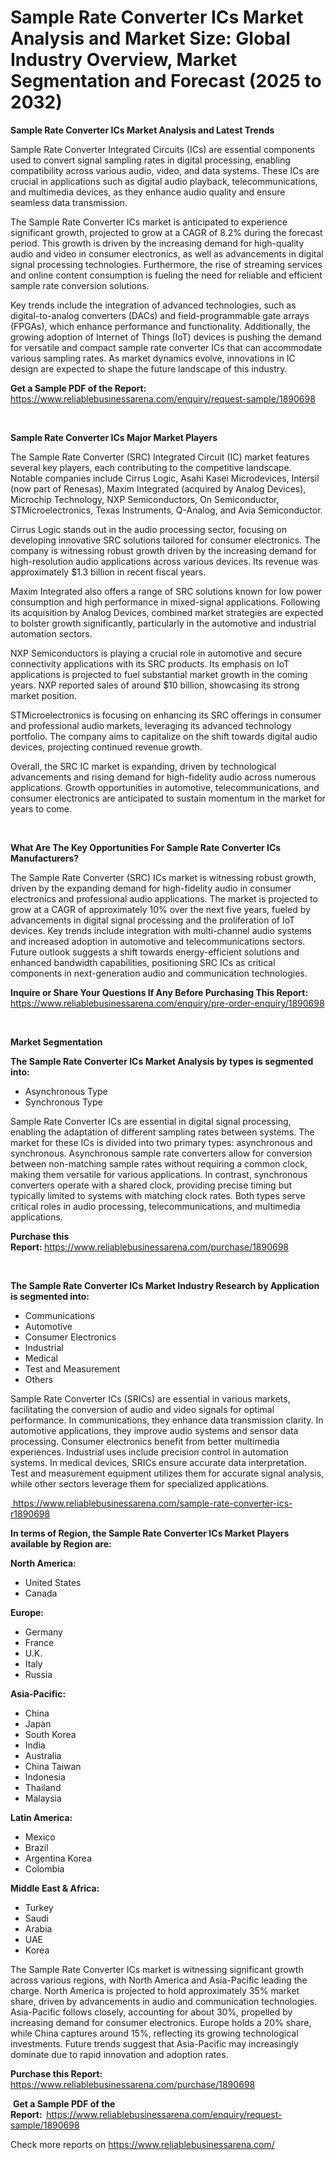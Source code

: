 <p><h1>Sample Rate Converter ICs Market Analysis and Market Size: Global Industry Overview, Market Segmentation and Forecast (2025 to 2032)</h1></p><p><strong>Sample Rate Converter ICs Market Analysis and Latest Trends</strong></p>
<p><p>Sample Rate Converter Integrated Circuits (ICs) are essential components used to convert signal sampling rates in digital processing, enabling compatibility across various audio, video, and data systems. These ICs are crucial in applications such as digital audio playback, telecommunications, and multimedia devices, as they enhance audio quality and ensure seamless data transmission.</p><p>The Sample Rate Converter ICs market is anticipated to experience significant growth, projected to grow at a CAGR of 8.2% during the forecast period. This growth is driven by the increasing demand for high-quality audio and video in consumer electronics, as well as advancements in digital signal processing technologies. Furthermore, the rise of streaming services and online content consumption is fueling the need for reliable and efficient sample rate conversion solutions.</p><p>Key trends include the integration of advanced technologies, such as digital-to-analog converters (DACs) and field-programmable gate arrays (FPGAs), which enhance performance and functionality. Additionally, the growing adoption of Internet of Things (IoT) devices is pushing the demand for versatile and compact sample rate converter ICs that can accommodate various sampling rates. As market dynamics evolve, innovations in IC design are expected to shape the future landscape of this industry.</p></p>
<p><strong>Get a Sample PDF of the Report:&nbsp;</strong> <a href="https://www.reliablebusinessarena.com/enquiry/request-sample/1890698?utm_campaign=2264&utm_medium=2&utm_source=Github&utm_content=ia&utm_term=13022025&utm_id=sample-rate-converter-ics">https://www.reliablebusinessarena.com/enquiry/request-sample/1890698</a></p>
<p>&nbsp;</p>
<p><strong>Sample Rate Converter ICs Major Market Players</strong></p>
<p><p>The Sample Rate Converter (SRC) Integrated Circuit (IC) market features several key players, each contributing to the competitive landscape. Notable companies include Cirrus Logic, Asahi Kasei Microdevices, Intersil (now part of Renesas), Maxim Integrated (acquired by Analog Devices), Microchip Technology, NXP Semiconductors, On Semiconductor, STMicroelectronics, Texas Instruments, Q-Analog, and Avia Semiconductor.</p><p>Cirrus Logic stands out in the audio processing sector, focusing on developing innovative SRC solutions tailored for consumer electronics. The company is witnessing robust growth driven by the increasing demand for high-resolution audio applications across various devices. Its revenue was approximately $1.3 billion in recent fiscal years.</p><p>Maxim Integrated also offers a range of SRC solutions known for low power consumption and high performance in mixed-signal applications. Following its acquisition by Analog Devices, combined market strategies are expected to bolster growth significantly, particularly in the automotive and industrial automation sectors.</p><p>NXP Semiconductors is playing a crucial role in automotive and secure connectivity applications with its SRC products. Its emphasis on IoT applications is projected to fuel substantial market growth in the coming years. NXP reported sales of around $10 billion, showcasing its strong market position.</p><p>STMicroelectronics is focusing on enhancing its SRC offerings in consumer and professional audio markets, leveraging its advanced technology portfolio. The company aims to capitalize on the shift towards digital audio devices, projecting continued revenue growth.</p><p>Overall, the SRC IC market is expanding, driven by technological advancements and rising demand for high-fidelity audio across numerous applications. Growth opportunities in automotive, telecommunications, and consumer electronics are anticipated to sustain momentum in the market for years to come.</p></p>
<p>&nbsp;</p>
<p><strong>What Are The Key Opportunities For Sample Rate Converter ICs Manufacturers?</strong></p>
<p><p>The Sample Rate Converter (SRC) ICs market is witnessing robust growth, driven by the expanding demand for high-fidelity audio in consumer electronics and professional audio applications. The market is projected to grow at a CAGR of approximately 10% over the next five years, fueled by advancements in digital signal processing and the proliferation of IoT devices. Key trends include integration with multi-channel audio systems and increased adoption in automotive and telecommunications sectors. Future outlook suggests a shift towards energy-efficient solutions and enhanced bandwidth capabilities, positioning SRC ICs as critical components in next-generation audio and communication technologies.</p></p>
<p><strong>Inquire or Share Your Questions If Any Before Purchasing This Report:</strong> <a href="https://www.reliablebusinessarena.com/enquiry/pre-order-enquiry/1890698?utm_campaign=2264&utm_medium=2&utm_source=Github&utm_content=ia&utm_term=13022025&utm_id=sample-rate-converter-ics">https://www.reliablebusinessarena.com/enquiry/pre-order-enquiry/1890698</a></p>
<p>&nbsp;</p>
<p><strong>Market Segmentation</strong></p>
<p><strong>The Sample Rate Converter ICs Market Analysis by types is segmented into:</strong></p>
<p><ul><li>Asynchronous Type</li><li>Synchronous Type</li></ul></p>
<p><p>Sample Rate Converter ICs are essential in digital signal processing, enabling the adaptation of different sampling rates between systems. The market for these ICs is divided into two primary types: asynchronous and synchronous. Asynchronous sample rate converters allow for conversion between non-matching sample rates without requiring a common clock, making them versatile for various applications. In contrast, synchronous converters operate with a shared clock, providing precise timing but typically limited to systems with matching clock rates. Both types serve critical roles in audio processing, telecommunications, and multimedia applications.</p></p>
<p><strong>Purchase this Report:&nbsp;</strong><a href="https://www.reliablebusinessarena.com/purchase/1890698?utm_campaign=2264&utm_medium=2&utm_source=Github&utm_content=ia&utm_term=13022025&utm_id=sample-rate-converter-ics">https://www.reliablebusinessarena.com/purchase/1890698</a></p>
<p>&nbsp;</p>
<p><strong>The Sample Rate Converter ICs Market Industry Research by Application is segmented into:</strong></p>
<p><ul><li>Communications</li><li>Automotive</li><li>Consumer Electronics</li><li>Industrial</li><li>Medical</li><li>Test and Measurement</li><li>Others</li></ul></p>
<p><p>Sample Rate Converter ICs (SRICs) are essential in various markets, facilitating the conversion of audio and video signals for optimal performance. In communications, they enhance data transmission clarity. In automotive applications, they improve audio systems and sensor data processing. Consumer electronics benefit from better multimedia experiences. Industrial uses include precision control in automation systems. In medical devices, SRICs ensure accurate data interpretation. Test and measurement equipment utilizes them for accurate signal analysis, while other sectors leverage them for specialized applications.</p></p>
<p><a href="https://www.reliablebusinessarena.com/sample-rate-converter-ics-r1890698?utm_campaign=2264&utm_medium=2&utm_source=Github&utm_content=ia&utm_term=13022025&utm_id=sample-rate-converter-ics">&nbsp;https://www.reliablebusinessarena.com/sample-rate-converter-ics-r1890698</a></p>
<p><strong>In terms of Region, the Sample Rate Converter ICs Market Players available by Region are:</strong></p>
<p>
    <p> <strong> North America: </strong>
        <ul>
            <li>United States</li>
            <li>Canada</li>
        </ul>
        </p> 
    <p> <strong> Europe: </strong>
        <ul>
            <li>Germany</li>
            <li>France</li>
            <li>U.K.</li>
            <li>Italy</li>
            <li>Russia</li>
        </ul>
        </p> 
    <p> <strong> Asia-Pacific: </strong>
        <ul>
            <li>China</li>
            <li>Japan</li>
            <li>South Korea</li>
            <li>India</li>
            <li>Australia</li>
            <li>China Taiwan</li>
            <li>Indonesia</li>
            <li>Thailand</li>
            <li>Malaysia</li>
        </ul>
        </p> 
    <p> <strong> Latin America: </strong>
        <ul>
            <li>Mexico</li>
            <li>Brazil</li>
            <li>Argentina Korea</li>
            <li>Colombia</li>
        </ul>
        </p> 
    <p> <strong> Middle East & Africa: </strong>
        <ul>
            <li>Turkey</li>
            <li>Saudi</li>
            <li>Arabia</li>
            <li>UAE</li>
            <li>Korea</li>
        </ul>
    </p>
    </p>
<p><p>The Sample Rate Converter ICs market is witnessing significant growth across various regions, with North America and Asia-Pacific leading the charge. North America is projected to hold approximately 35% market share, driven by advancements in audio and communication technologies. Asia-Pacific follows closely, accounting for about 30%, propelled by increasing demand for consumer electronics. Europe holds a 20% share, while China captures around 15%, reflecting its growing technological investments. Future trends suggest that Asia-Pacific may increasingly dominate due to rapid innovation and adoption rates.</p></p>
<p><strong>Purchase this Report: </strong><a href="https://www.reliablebusinessarena.com/purchase/1890698?utm_campaign=2264&utm_medium=2&utm_source=Github&utm_content=ia&utm_term=13022025&utm_id=sample-rate-converter-ics">https://www.reliablebusinessarena.com/purchase/1890698</a></p>
<p>&nbsp;<strong>Get a Sample PDF of the Report:&nbsp;&nbsp;</strong><a href="https://www.reliablebusinessarena.com/enquiry/request-sample/1890698?utm_campaign=2264&utm_medium=2&utm_source=Github&utm_content=ia&utm_term=13022025&utm_id=sample-rate-converter-ics">https://www.reliablebusinessarena.com/enquiry/request-sample/1890698</a></p>
<p><strong></strong></p>
<p>Check more reports on <a href="https://www.reliablebusinessarena.com/?utm_campaign=2264&utm_medium=2&utm_source=Github&utm_content=ia&utm_term=13022025&utm_id=sample-rate-converter-ics">https://www.reliablebusinessarena.com/</a></p>